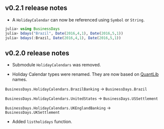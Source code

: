 
## v0.2.1 release notes

* A `HolidayCalendar` can now be referenced using `Symbol` or `String`.

```julia
julia> using BusinessDays
julia> bdays("Brazil", Date(2016,4,1), Date(2016,5,1))
julia> bdays(:Brazil, Date(2016,4,1), Date(2016,5,1))
```

## v0.2.0 release notes

* Submodule `HolidayCalendars` was removed.

* Holiday Calendar types were renamed. They are now based on [QuantLib](https://github.com/lballabio/QuantLib) names.

`BusinessDays.HolidayCalendars.BrazilBanking` → `BusinessDays.Brazil`

`BusinessDays.HolidayCalendars.UnitedStates` → `BusinessDays.USSettlement`

`BusinessDays.HolidayCalendars.UKEnglandBanking` → `BusinessDays.UKSettlement`

* Added `listholidays` function.
